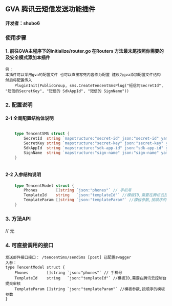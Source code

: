 ## GVA 腾讯云短信发送功能插件

#### 开发者：shubo6

### 使用步骤

#### 1. 前往GVA主程序下的initialize/router.go 在Routers 方法最末尾按照你需要的及安全模式添加本插件

    例：
    本插件可以采用gva的配置文件 也可以直接写死内容作为配置 建议为gva添加配置文件结构 然后将配置传入
		PluginInit(PublicGroup, sms.CreateTencentSmsPlug("短信的SecretId", "短信的SecretKey", "短信的 SdkAppId", "短信的 SignName"))

### 2. 配置说明

#### 2-1 全局配置结构体说明

```go

    type TencentSMS struct {
        SecretId  string `mapstructure:"secret-id" json:"secret-id" yaml:"secret-id"`// 短信的SecretId
        SecretKey string `mapstructure:"secret-key" json:"secret-key" yaml:"secret-key"`// 短信的SecretKey
        SdkAppId  string `mapstructure:"sdk-app-id" json:"sdk-app-id" yaml:"sdk-app-id"`//短信所属的APPID
        SignName  string `mapstructure:"sign-name" json:"sign-name" yaml:"sign-name"`// 短信的 SignName
    }
	
```



#### 2-2 入参结构说明
```go
    type TencentModel struct {
        Phones        []string `json:"phones"` // 手机号
        TemplateId    string   `json:"templateId"` //模板ID,需要在腾讯云控制台提交审核
        TemplateParam []string `json:"templateParam"` //模板参数,按顺序的模板参数
    }

```



### 3. 方法API

// 无

### 4. 可直接调用的接口

    发送邮件接口接口： /tencentSms/sendSms [post] 已配置swagger
    入参：
    type TencentModel struct {
        Phones        []string `json:"phones"` // 手机号
        TemplateId    string   `json:"templateId"` //模板ID,需要在腾讯云控制台提交审核
        TemplateParam []string `json:"templateParam"` //模板参数,按顺序的模板参数
    }
   
